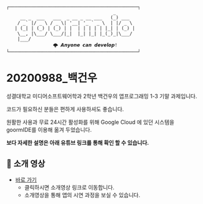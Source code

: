 ```
┌───────────────────────────────────────────────┐
                                       _       
     __ _  ___   ___  _ __ _ __ ___   (_) ___  
    / _` |/ _ \ / _ \| '__| '_ ` _ \  | |/ _ \ 
   | (_| | (_) | (_) | |  | | | | | |_| | (_) |
    \__, |\___/ \___/|_|  |_| |_| |_(_)_|\___/ 
    |___/                                      
			     🌩 𝘼𝙣𝙮𝙤𝙣𝙚 𝙘𝙖𝙣 𝙙𝙚𝙫𝙚𝙡𝙤𝙥!
└───────────────────────────────────────────────┘
```

# 20200988_백건우
성결대학교 미디어소프트웨어학과 2학년 백건우의 앱프로그래밍 1-3 기말 과제입니다.

코드가 필요하신 분들은 편하게 사용하셔도 좋습니다.

원활한 사용과 무료 24시간 활성화를 위해 Google Cloud 에 있던 시스템을 goormIDE를 이용해 옮겨 두었습니다.

**보다 자세한 설명은 아래 유튜브 링크를 통해 확인 할 수 있습니다.**  


## 🔧 소개 영상

* [바로 가기](https://youtu.be/qkEbe9_9y5s)
	* 클릭하시면 소개영상 링크로 이동합니다.
	* 소개영상을 통해 앱의 시연 과정을 보실 수 있습니다.
